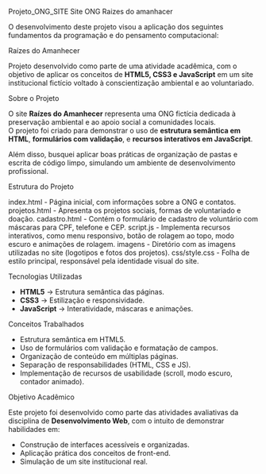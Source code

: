 Projeto_ONG_SITE
Site ONG Raizes do amanhacer

O desenvolvimento deste projeto visou a aplicação dos seguintes fundamentos da programação e do pensamento computacional:

Raízes do Amanhecer

Projeto desenvolvido como parte de uma atividade acadêmica, com o objetivo de aplicar os conceitos de **HTML5, CSS3 e JavaScript** em um site institucional fictício voltado à conscientização ambiental e ao voluntariado.

Sobre o Projeto

O site **Raízes do Amanhecer** representa uma ONG fictícia dedicada à preservação ambiental e ao apoio social a comunidades locais.  
O projeto foi criado para demonstrar o uso de **estrutura semântica em HTML**, **formulários com validação**, e **recursos interativos em JavaScript**.

Além disso, busquei aplicar boas práticas de organização de pastas e escrita de código limpo, simulando um ambiente de desenvolvimento profissional.

Estrutura do Projeto

index.html - Página inicial, com informações sobre a ONG e contatos.
projetos.html - Apresenta os projetos sociais, formas de voluntariado e doação. 
cadastro.html - Contém o formulário de cadastro de voluntário com máscaras para CPF, telefone e CEP.
script.js - Implementa recursos interativos, como menu responsivo, botão de rolagem ao topo, modo escuro e animações de rolagem.
imagens - Diretório com as imagens utilizadas no site (logotipos e fotos dos projetos).
css/style.css - Folha de estilo principal, responsável pela identidade visual do site.

Tecnologias Utilizadas

- **HTML5** → Estrutura semântica das páginas. 
- **CSS3** → Estilização e responsividade. 
- **JavaScript** → Interatividade, máscaras e animações. 

Conceitos Trabalhados

- Estrutura semântica em HTML5.
- Uso de formulários com validação e formatação de campos.
- Organização de conteúdo em múltiplas páginas.
- Separação de responsabilidades (HTML, CSS e JS).
- Implementação de recursos de usabilidade (scroll, modo escuro, contador animado).

Objetivo Acadêmico

Este projeto foi desenvolvido como parte das atividades avaliativas da disciplina de **Desenvolvimento Web**, com o intuito de demonstrar habilidades em:
- Construção de interfaces acessíveis e organizadas.
- Aplicação prática dos conceitos de front-end.
- Simulação de um site institucional real.


